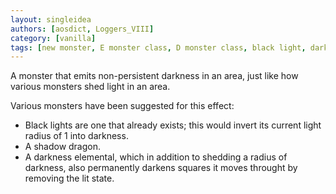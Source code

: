 ```yaml
---
layout: singleidea
authors: [aosdict, Loggers_VIII]
category: [vanilla]
tags: [new monster, E monster class, D monster class, black light, darkness]
---
```

A monster that emits non-persistent darkness in an area, just like how various
monsters shed light in an area.

Various monsters have been suggested for this effect:
- Black lights are one that already exists; this would invert its current light
  radius of 1 into darkness.
- A shadow dragon.
- A darkness elemental, which in addition to shedding a radius of darkness, also
  permanently darkens squares it moves throught by removing the lit state.
